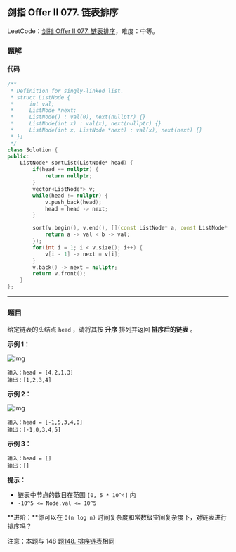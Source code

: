 ## 剑指 Offer II 077. 链表排序

LeetCode：[剑指 Offer II 077. 链表排序](https://leetcode.cn/problems/7WHec2/)，难度：中等。

### 题解

#### 代码

```c++
/**
 * Definition for singly-linked list.
 * struct ListNode {
 *     int val;
 *     ListNode *next;
 *     ListNode() : val(0), next(nullptr) {}
 *     ListNode(int x) : val(x), next(nullptr) {}
 *     ListNode(int x, ListNode *next) : val(x), next(next) {}
 * };
 */
class Solution {
public:
    ListNode* sortList(ListNode* head) {
        if(head == nullptr) {
            return nullptr;
        }
        vector<ListNode*> v;
        while(head != nullptr) {
            v.push_back(head);
            head = head -> next;
        }

        sort(v.begin(), v.end(), [](const ListNode* a, const ListNode* b) {
            return a -> val < b -> val;
        });
        for(int i = 1; i < v.size(); i++) {
            v[i - 1] -> next = v[i];
        }
        v.back() -> next = nullptr;
        return v.front();
    }
};
```



---



### 题目

给定链表的头结点 `head` ，请将其按 **升序** 排列并返回 **排序后的链表** 。



 

**示例 1：**

![img](https://gitee.com/xwl66/leetcode/raw/master/image/jianZhiOfferII077-sort_list_1.jpg)

```
输入：head = [4,2,1,3]
输出：[1,2,3,4]
```

**示例 2：**

![img](https://gitee.com/xwl66/leetcode/raw/master/image/jianZhiOfferII077-sort_list_2.jpg)

```
输入：head = [-1,5,3,4,0]
输出：[-1,0,3,4,5]
```

**示例 3：**

```
输入：head = []
输出：[]
```

 

**提示：**

- 链表中节点的数目在范围 `[0, 5 * 10^4]` 内
- `-10^5 <= Node.val <= 10^5`

 

**进阶：**你可以在 `O(n log n)` 时间复杂度和常数级空间复杂度下，对链表进行排序吗？

 

注意：本题与 148 题[148. 排序链表](https://leetcode-cn.com/problems/sort-list/)相同


